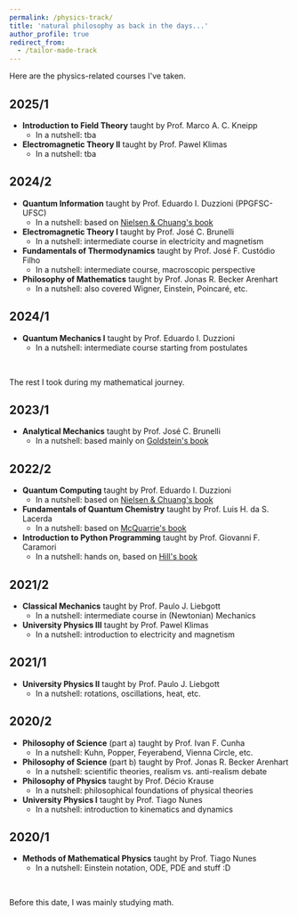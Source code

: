 ```yaml
---
permalink: /physics-track/
title: 'natural philosophy as back in the days...'
author_profile: true
redirect_from: 
  - /tailor-made-track
---
```


Here are the physics-related courses I've taken.

## 2025/1
- **Introduction to Field Theory** taught by Prof. Marco A. C. Kneipp  
  - In a nutshell: tba
- **Electromagnetic Theory II** taught by Prof. Pawel Klimas  
  - In a nutshell: tba

## 2024/2
- **Quantum Information** taught by Prof. Eduardo I. Duzzioni (PPGFSC-UFSC)
  - In a nutshell: based on [Nielsen & Chuang's book](https://books.google.com.br/books?id=aai-P4V9GJ8C&printsec=frontcover&hl=pt-BR#v=onepage&q&f=false)
- **Electromagnetic Theory I** taught by Prof. José C. Brunelli
  - In a nutshell: intermediate course in electricity and magnetism
- **Fundamentals of Thermodynamics** taught by Prof. José F. Custódio Filho  
  - In a nutshell: intermediate course, macroscopic perspective
- **Philosophy of Mathematics** taught by Prof. Jonas R. Becker Arenhart  
  - In a nutshell: also covered Wigner, Einstein, Poincaré, etc.

## 2024/1
- **Quantum Mechanics I** taught by Prof. Eduardo I. Duzzioni  
  - In a nutshell: intermediate course starting from postulates  

&nbsp;

The rest I took during my mathematical journey.

## 2023/1
- **Analytical Mechanics** taught by Prof. José C. Brunelli  
  - In a nutshell: based mainly on [Goldstein's book](https://books.google.de/books?id=EE-wQgAACAAJ&hl=pt-BR&source=gbs_book_other_versions)

## 2022/2
- **Quantum Computing** taught by Prof. Eduardo I. Duzzioni  
  - In a nutshell: based on [Nielsen & Chuang's book](https://books.google.com.br/books?id=aai-P4V9GJ8C&printsec=frontcover&hl=pt-BR#v=onepage&q&f=false)  
- **Fundamentals of Quantum Chemistry** taught by Prof. Luis H. da S. Lacerda  
  - In a nutshell: based on [McQuarrie's book](https://books.google.com.br/books?id=zzxLTIljQB4C&printsec=frontcover&redir_esc=y#v=onepage&q&f=false)
- **Introduction to Python Programming** taught by Prof. Giovanni F. Caramori  
  - In a nutshell: hands on, based on [Hill's book](https://scipython.com/about/the-book/)

## 2021/2
- **Classical Mechanics** taught by Prof. Paulo J. Liebgott  
  - In a nutshell: intermediate course in (Newtonian) Mechanics
- **University Physics III** taught by Prof. Pawel Klimas  
  - In a nutshell: introduction to electricity and magnetism

## 2021/1
- **University Physics II** taught by Prof. Paulo J. Liebgott  
  - In a nutshell: rotations, oscillations, heat, etc.

## 2020/2
- **Philosophy of Science** (part a) taught by Prof. Ivan F. Cunha  
  - In a nutshell: Kuhn, Popper, Feyerabend, Vienna Circle, etc.
- **Philosophy of Science** (part b) taught by Prof. Jonas R. Becker Arenhart  
  - In a nutshell: scientific theories, realism vs. anti-realism debate
- **Philosophy of Physics** taught by Prof. Décio Krause  
  - In a nutshell: philosophical foundations of physical theories
- **University Physics I** taught by Prof. Tiago Nunes   
  - In a nutshell: introduction to kinematics and dynamics

## 2020/1
- **Methods of Mathematical Physics** taught by Prof. Tiago Nunes  
  - In a nutshell: Einstein notation, ODE, PDE and stuff :D


&nbsp;

Before this date, I was mainly studying math.
